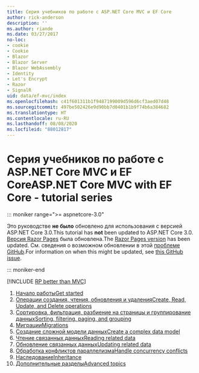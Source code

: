 ```yaml
---
title: Серия учебников по работе с ASP.NET Core MVC и EF Core
author: rick-anderson
description: ''
ms.author: riande
ms.date: 03/27/2017
no-loc:
- cookie
- Cookie
- Blazor
- Blazor Server
- Blazor WebAssembly
- Identity
- Let's Encrypt
- Razor
- SignalR
uid: data/ef-mvc/index
ms.openlocfilehash: c41f601311b1f9487199009d596d6cf3aed07d48
ms.sourcegitcommit: 497be502426e9d90bb7d0401b1b9f74b6a384682
ms.translationtype: HT
ms.contentlocale: ru-RU
ms.lasthandoff: 08/08/2020
ms.locfileid: "88012817"
---
```

# <a name="aspnet-core-mvc-with-ef-core---tutorial-series"></a><span data-ttu-id="80ee0-102">Серия учебников по работе с ASP.NET Core MVC и EF Core</span><span class="sxs-lookup"><span data-stu-id="80ee0-102">ASP.NET Core MVC with EF Core - tutorial series</span></span>

::: moniker range=">= aspnetcore-3.0"

<span data-ttu-id="80ee0-103">Это руководстве **не было** обновлено для использования с версией ASP.NET Core 3.0.</span><span class="sxs-lookup"><span data-stu-id="80ee0-103">This tutorial has **not** been updated to ASP.NET Core 3.0.</span></span> <span data-ttu-id="80ee0-104">[Версия Razor Pages](xref:data/ef-rp/intro) была обновлена.</span><span class="sxs-lookup"><span data-stu-id="80ee0-104">The [Razor Pages version](xref:data/ef-rp/intro) has been updated.</span></span> <span data-ttu-id="80ee0-105">См. сведения о возможном обновлении в этой [проблеме GitHub](https://github.com/dotnet/AspNetCore.Docs/issues/13920).</span><span class="sxs-lookup"><span data-stu-id="80ee0-105">For information on when this might be updated, see [this GitHub issue](https://github.com/dotnet/AspNetCore.Docs/issues/13920).</span></span>

::: moniker-end

[!INCLUDE [RP better than MVC](../../includes/RP-EF/rp-over-mvc.md)]

1. [<span data-ttu-id="80ee0-106">Начало работы</span><span class="sxs-lookup"><span data-stu-id="80ee0-106">Get started</span></span>](xref:data/ef-mvc/intro)
1. [<span data-ttu-id="80ee0-107">Операции создания, чтения, обновления и удаления</span><span class="sxs-lookup"><span data-stu-id="80ee0-107">Create, Read, Update, and Delete operations</span></span>](xref:data/ef-mvc/crud)
1. [<span data-ttu-id="80ee0-108">Сортировка, фильтрация, разбиение на страницы и группирование данных</span><span class="sxs-lookup"><span data-stu-id="80ee0-108">Sorting, filtering, paging, and grouping</span></span>](xref:data/ef-mvc/sort-filter-page)
1. [<span data-ttu-id="80ee0-109">Миграции</span><span class="sxs-lookup"><span data-stu-id="80ee0-109">Migrations</span></span>](xref:data/ef-mvc/migrations)
1. [<span data-ttu-id="80ee0-110">Создание сложной модели данных</span><span class="sxs-lookup"><span data-stu-id="80ee0-110">Create a complex data model</span></span>](xref:data/ef-mvc/complex-data-model)
1. [<span data-ttu-id="80ee0-111">Чтение связанных данных</span><span class="sxs-lookup"><span data-stu-id="80ee0-111">Reading related data</span></span>](xref:data/ef-mvc/read-related-data)
1. [<span data-ttu-id="80ee0-112">Обновление связанных данных</span><span class="sxs-lookup"><span data-stu-id="80ee0-112">Updating related data</span></span>](xref:data/ef-mvc/update-related-data)
1. [<span data-ttu-id="80ee0-113">Обработка конфликтов параллелизма</span><span class="sxs-lookup"><span data-stu-id="80ee0-113">Handle concurrency conflicts</span></span>](xref:data/ef-mvc/concurrency)
1. [<span data-ttu-id="80ee0-114">Наследование</span><span class="sxs-lookup"><span data-stu-id="80ee0-114">Inheritance</span></span>](xref:data/ef-mvc/inheritance)
1. [<span data-ttu-id="80ee0-115">Дополнительные разделы</span><span class="sxs-lookup"><span data-stu-id="80ee0-115">Advanced topics</span></span>](xref:data/ef-mvc/advanced)
